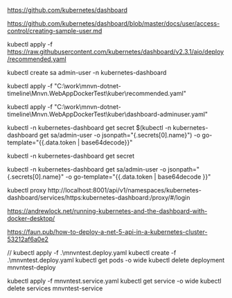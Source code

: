 ﻿https://github.com/kubernetes/dashboard

https://github.com/kubernetes/dashboard/blob/master/docs/user/access-control/creating-sample-user.md



kubectl apply -f https://raw.githubusercontent.com/kubernetes/dashboard/v2.3.1/aio/deploy/recommended.yaml

kubectl create sa admin-user -n kubernetes-dashboard

kubectl apply -f "C:\work\mnvn-dotnet-timeline\Mnvn.WebAppDockerTest\kuber\recommended.yaml"


kubectl apply -f "C:\work\mnvn-dotnet-timeline\Mnvn.WebAppDockerTest\kuber\dashboard-adminuser.yaml"


kubectl -n kubernetes-dashboard get secret $(kubectl -n kubernetes-dashboard get sa/admin-user -o jsonpath="{.secrets[0].name}") -o go-template="{{.data.token | base64decode}}"


kubectl -n kubernetes-dashboard get secret

kubectl -n kubernetes-dashboard get sa/admin-user -o jsonpath="{.secrets[0].name}" -o go-template="{{.data.token | base64decode }}"

kubectl proxy
http://localhost:8001/api/v1/namespaces/kubernetes-dashboard/services/https:kubernetes-dashboard:/proxy/#/login

https://andrewlock.net/running-kubernetes-and-the-dashboard-with-docker-desktop/


https://faun.pub/how-to-deploy-a-net-5-api-in-a-kubernetes-cluster-53212af6a0e2

 
 // kubectl apply -f .\mnvntest.deploy.yaml
 kubectl create -f .\mnvntest.deploy.yaml
 kubectl get pods -o wide
 kubectl delete deployment mnvntest-deploy

 kubectl apply -f mnvntest.service.yaml
 kubectl get service -o wide
 kubectl delete services mnvntest-service